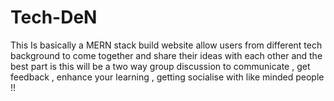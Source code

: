 # Tech-DeN
This Is basically a MERN stack build website allow users from different tech background to come together and share their ideas with each other and the best part is this will be a two way group discussion to communicate , get feedback , enhance your learning , getting socialise with like minded people !!
